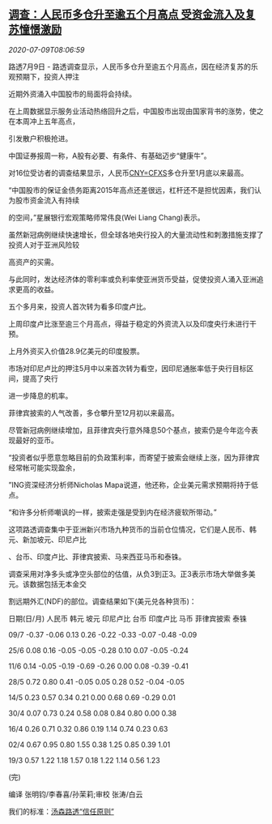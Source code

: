 <!--1594282997000-->
[调查：人民币多仓升至逾五个月高点 受资金流入及复苏憧憬激励](https://cn.reuters.com/article/poll-china-yuan-liquidity-recovery-0709-idCNKBS24A0XS)
------

<div><i>2020-07-09T08:06:59</i></div><div class="StandardArticleBody_body"><p>路透7月9日 - 路透调查显示，人民币多仓升至逾五个月高点，因在经济复苏的乐观预期下，投资人押注 </p><p>近期外资涌入中国股市的局面将会持续。 </p><p>在上周数据显示服务业活动热络回升之后，中国股市出现由国家背书的涨势，使之在本周冲上五年高点， </p><p>引发散户积极抢进。 </p><p>中国证券报周一称，A股有必要、有条件、有基础迈步“健康牛”。 </p><p>对16位受访者的调查结果显示，人民币<a href="/investing/currencies/quote?srcCurr=CNY&destCurr=USD">CNY=CFXS</a>多仓升至1月底以来最高。 </p><p>“中国股市的保证金债务距离2015年高点还差很远，杠杆还不是担忧因素，我们认为股市资金流入有持续 </p><p>的空间，”星展银行宏观策略师常伟良(Wei Liang Chang)表示。 </p><p>虽然新冠病例继续快速增长，但全球各地央行投入的大量流动性和刺激措施支撑了投资人对于亚洲风险较 </p><p>高资产的买需。 </p><p>与此同时，发达经济体的零利率或负利率使亚洲货币受益，促使投资人涌入亚洲追求更高的收益。 </p><p>五个多月来，投资人首次转为看多印度卢比。 </p><p>上周印度卢比涨至逾三个月高点，得益于稳定的外资流入以及印度央行未进行干预。 </p><p>上月外资买入价值28.9亿美元的印度股票。 </p><p>市场对印尼卢比的押注5月中以来首次转为看空，因印尼通胀率低于央行目标区间，提高了央行 </p><p>进一步降息的机率。 </p><p>菲律宾披索的人气改善，多仓攀升至12月初以来最高。 </p><p>尽管新冠病例继续增加，且菲律宾央行意外降息50个基点，披索仍是今年迄今表现最好的亚币。 </p><p>“投资者似乎愿意忽略目前的负政策利率，而寄望于披索会继续上涨，因为菲律宾经常帐可能实现盈余， </p><p>”ING资深经济分析师Nicholas Mapa说道，他还称，企业美元需求预期将持于低点。 </p><p>“和许多分析师嘲讽的一样，披索走强是受到内在经济疲软所带动。” </p><p>这项路透调查集中于亚洲新兴市场九种货币的当前仓位情况，它们是人民币、韩元、新加坡元、印尼卢比 </p><p>、台币、印度卢比、菲律宾披索、马来西亚马币和泰铢。 </p><p>调查采用对净多头或净空头部位的估值，从负3到正3。正3表示市场大举做多美元。该数据包括无本金交 </p><p>割远期外汇(NDF)的部位。调查结果如下(美元兑各种货币)： </p><p>日期(日/月) 人民币   韩元    坡元   印尼卢比   台币   印度卢比   马币  菲律宾披索  泰铢 </p><p>09/7        -0.37   -0.06    0.13     0.26    -0.22    -0.33   -0.07    -0.48    -0.09  </p><p>25/6         0.08    0.16   -0.05    -0.05    -0.28     0.10    0.07    -0.05    -0.24      </p><p>11/6         0.14   -0.05   -0.19    -0.69    -0.26     0.00    0.08    -0.39    -0.41 </p><p>28/5         0.72    0.80    0.41    -0.05     0.05     0.28    0.52    -0.04    -0.05 </p><p>14/5         0.23    0.57    0.34     0.21     0.00     0.68    0.69    -0.29     0.01 </p><p>30/4         0.07    0.73    0.24     0.58     0.08     0.84    0.80     0.00     0.38 </p><p>16/4         0.26    0.71    0.32     0.86     0.19     1.14    0.74     0.23     0.63 </p><p>02/4         0.67    0.95    0.80     1.55     0.38     1.25    0.85     0.39     1.01 </p><p>19/3         0.57    1.22    1.18     1.57     0.18     1.22    1.14     0.56     1.23 </p><p>(完) </p><div class="Attribution_container"><div class="Attribution_attribution"><p class="Attribution_content">编译 张明钧/李春喜/孙茉莉;审校 张涛/白云</p></div></div><div class="StandardArticleBody_trustBadgeContainer"><span class="StandardArticleBody_trustBadgeTitle">我们的标准：</span><span class="trustBadgeUrl"><a href="https://www.thomsonreuters.cn/content/dam/openweb/documents/pdf/china/brochures/about-us-1.pdf">汤森路透“信任原则”</a></span></div></div>
